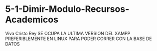 # 5-1-Dimir-Modulo-Recursos-Academicos
Viva Cristo Rey
SE OCUPA LA ULTIMA VERSION DEL XAMPP PREFERIBLEMENTE EN LINUX PARA PODER CORRER CON LA BASE DE DATOS 
